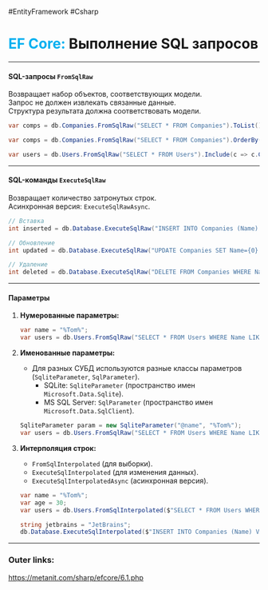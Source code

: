 #EntityFramework #Csharp 
# <font color="#00b0f0">EF Core:</font> Выполнение SQL запросов

---
#### **SQL-запросы `FromSqlRaw`**  
Возвращает набор объектов, соответствующих модели.  
Запрос не должен извлекать связанные данные.  
Структура результата должна соответствовать модели.  
 
```csharp
var comps = db.Companies.FromSqlRaw("SELECT * FROM Companies").ToList();

var comps = db.Companies.FromSqlRaw("SELECT * FROM Companies").OrderBy(x => x.Name).ToList();

var users = db.Users.FromSqlRaw("SELECT * FROM Users").Include(c => c.Company).ToList();
```  

---
#### **SQL-команды `ExecuteSqlRaw`** 
Возвращает количество затронутых строк.  
Асинхронная версия: `ExecuteSqlRawAsync`.  

```csharp
// Вставка
int inserted = db.Database.ExecuteSqlRaw("INSERT INTO Companies (Name) VALUES ({0})", "Apple");

// Обновление
int updated = db.Database.ExecuteSqlRaw("UPDATE Companies SET Name={0} WHERE Name={1}", "Apple Inc.", "Apple");

// Удаление
int deleted = db.Database.ExecuteSqlRaw("DELETE FROM Companies WHERE Name={0}", "Apple Inc.");
```  

---
#### **Параметры**  

1. **Нумерованные параметры:**
	```csharp
	var name = "%Tom%";
	var users = db.Users.FromSqlRaw("SELECT * FROM Users WHERE Name LIKE {0}", name).ToList();
	```

2. **Именованные параметры:**
	- Для разных СУБД используются разные классы параметров (`SqliteParameter`, `SqlParameter`).
		- SQLite: `SqliteParameter` (пространство имен `Microsoft.Data.Sqlite`).  
		- MS SQL Server: `SqlParameter` (пространство имен `Microsoft.Data.SqlClient`).  
	```csharp
	SqliteParameter param = new SqliteParameter("@name", "%Tom%");
	var users = db.Users.FromSqlRaw("SELECT * FROM Users WHERE Name LIKE @name", param).ToList();
	```  
  
3. **Интерполяция строк:**  
	- `FromSqlInterpolated` (для выборки).  
	- `ExecuteSqlInterpolated` (для изменения данных).  
	- `ExecuteSqlInterpolatedAsync` (асинхронная версия).  

	```csharp
	var name = "%Tom%";
	var age = 30;
	var users = db.Users.FromSqlInterpolated($"SELECT * FROM Users WHERE Name LIKE {name} AND Age > {age}").ToList();
	```  
	
	```csharp
	string jetbrains = "JetBrains";
	db.Database.ExecuteSqlInterpolated($"INSERT INTO Companies (Name) VALUES ({jetbrains})");
	```  

---
### Outer links:
https://metanit.com/sharp/efcore/6.1.php